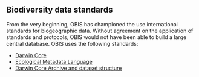 ## Biodiversity data standards

From the very beginning, OBIS has championed the use international standards for biogeographic data. Without agreement on the application of standards and protocols, OBIS would not have been able to build a large central database. OBIS uses the following standards:

* [Darwin Core](../darwincore)
* [Ecological Metadata Language](../eml)
* [Darwin Core Archive and dataset structure](../dataformat)
